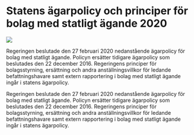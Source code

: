 # Statens ägarpolicy och principer för bolag med statligt ägande 2020

![](/contentassets/d0ec26e509b94bd698f968aca4d983c1/statens-agarpolicy-och-principer-for-bolag-med-statligt-agande-2020-webb-1.jpg?width=150&quality=85)

Regeringen beslutade den 27 februari 2020 nedanstående ägarpolicy för bolag med statligt ägande. Policyn ersätter tidigare ägarpolicy som beslutades den 22 december 2016. Regeringens principer för bolagsstyrning, ersättning och andra anställningsvillkor för ledande befattningshavare samt extern rapportering i bolag med statligt ägande ingår i statens ägarpolicy.

Regeringen beslutade den 27 februari 2020 nedanstående ägarpolicy för bolag med statligt ägande. Policyn ersätter tidigare ägarpolicy som beslutades den 22 december 2016. Regeringens principer för bolagsstyrning, ersättning och andra anställningsvillkor för ledande befattningshavare samt extern rapportering i bolag med statligt ägande ingår i statens ägarpolicy.
